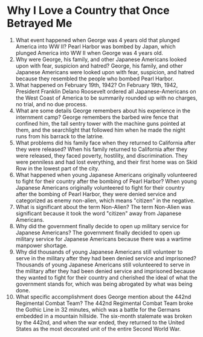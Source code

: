 # Why I Love a Country that Once Betrayed Me

1. What event happened when George was 4 years old that plunged America into WW II?
   Pearl Harbor was bombed by Japan, which plunged America into WW II when George was 4 years old.
2. Why were George, his family, and other Japanese Americans looked upon with fear, suspicion and hatred?
   George, his family, and other Japanese Americans were looked upon with fear, suspicion, and hatred because they resembled the people who bombed Pearl Harbor.
3. What happened on February 19th, 1942?
   On February 19th, 1942, President Franklin Delano Roosevelt ordered all Japanese-Americans on the West Coast of America to be summarily rounded up with no charges, no trial, and no due process.
4. What are some details George remembers about his experience in the internment camp?
   George remembers the barbed wire fence that confined him, the tall sentry tower with the machine guns pointed at them, and the searchlight that followed him when he made the night runs from his barrack to the latrine.
5. What problems did his family face when they returned to California after they were released?
   When his family returned to California after they were released, they faced poverty, hostility, and discrimination. They were penniless and had lost everything, and their first home was on Skid Row in the lowest part of the city.
6. What happened when young Japanese Americans originally volunteered to fight for their country after the bombing of Pearl Harbor?
   When young Japanese Americans originally volunteered to fight for their country after the bombing of Pearl Harbor, they were denied service and categorized as enemy non-alien, which means "citizen" in the negative.
7. What is significant about the term Non-Alien?
   The term Non-Alien was significant because it took the word "citizen" away from Japanese Americans.
8. Why did the government finally decide to open up military service for Japanese Americans?
   The government finally decided to open up military service for Japanese Americans because there was a wartime manpower shortage.
9. Why did thousands of young Japanese Americans still volunteer to serve in the military after they had been denied service and imprisoned?
   Thousands of young Japanese Americans still volunteered to serve in the military after they had been denied service and imprisoned because they wanted to fight for their country and cherished the ideal of what the government stands for, which was being abrogated by what was being done.
10. What specific accomplishment does George mention about the 442nd Regimental Combat Team?
    The 442nd Regimental Combat Team broke the Gothic Line in 32 minutes, which was a battle for the Germans embedded in a mountain hillside. The six-month stalemate was broken by the 442nd, and when the war ended, they returned to the United States as the most decorated unit of the entire Second World War.